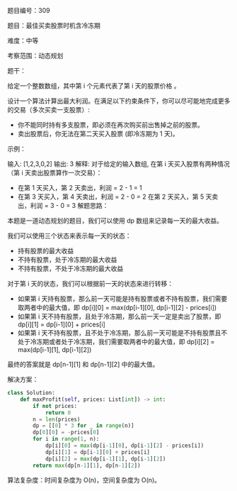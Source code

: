 题目编号：309

题目：最佳买卖股票时机含冷冻期

难度：中等

考察范围：动态规划

题干：

给定一个整数数组，其中第 i 个元素代表了第 i 天的股票价格 。​

设计一个算法计算出最大利润。在满足以下约束条件下，你可以尽可能地完成更多的交易（多次买卖一支股票）:

- 你不能同时持有多支股票，即必须在再次购买前出售掉之前的股票。
- 卖出股票后，你无法在第二天买入股票 (即冷冻期为 1 天)。

示例：

输入: [1,2,3,0,2]
输出: 3 
解释: 对于给定的输入数组, 
在第 i 天买入股票有两种情况（第 i 天卖出股票算作一次交易）：
- 在第 1 天买入，第 2 天卖出，利润 = 2 - 1 = 1
- 在第 3 天买入，第 4 天卖出，利润 = 2 - 0 = 2
在第 2 天买入，第 5 天卖出，利润 = 3 - 0 = 3
解题思路：

本题是一道动态规划的题目，我们可以使用 dp 数组来记录每一天的最大收益。

我们可以使用三个状态来表示每一天的状态：

- 持有股票的最大收益
- 不持有股票，处于冷冻期的最大收益
- 不持有股票，不处于冷冻期的最大收益

对于第 i 天的状态，我们可以根据前一天的状态来进行转移：

- 如果第 i 天持有股票，那么前一天可能是持有股票或者不持有股票，我们需要取两者中的最大值，即 dp[i][0] = max(dp[i-1][0], dp[i-1][2] - prices[i])
- 如果第 i 天不持有股票，且处于冷冻期，那么前一天一定是卖出了股票，即 dp[i][1] = dp[i-1][0] + prices[i]
- 如果第 i 天不持有股票，且不处于冷冻期，那么前一天可能是不持有股票且不处于冷冻期或者处于冷冻期，我们需要取两者中的最大值，即 dp[i][2] = max(dp[i-1][1], dp[i-1][2])

最终的答案就是 dp[n-1][1] 和 dp[n-1][2] 中的最大值。

解决方案：

```python
class Solution:
    def maxProfit(self, prices: List[int]) -> int:
        if not prices:
            return 0
        n = len(prices)
        dp = [[0] * 3 for _ in range(n)]
        dp[0][0] = -prices[0]
        for i in range(1, n):
            dp[i][0] = max(dp[i-1][0], dp[i-1][2] - prices[i])
            dp[i][1] = dp[i-1][0] + prices[i]
            dp[i][2] = max(dp[i-1][1], dp[i-1][2])
        return max(dp[n-1][1], dp[n-1][2])
```

算法复杂度：时间复杂度为 O(n)，空间复杂度为 O(n)。